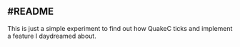 #README
---
This is just a simple experiment to find out how QuakeC ticks and implement a feature I daydreamed about.